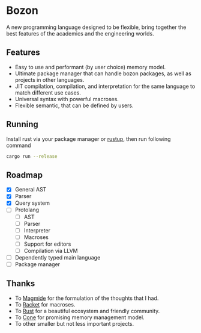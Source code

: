 # Bozon

A new programming language designed to be flexible, bring together the best features of
the academics and the engineering worlds.

## Features

- Easy to use and performant (by user choice) memory model.
- Ultimate package manager that can handle bozon packages, as well as projects
  in other languages.
- JIT compilation, compilation, and interpretation for the same language to match different use cases.
- Universal syntax with powerful macroses.
- Flexible semantic, that can be defined by users.

## Running

Install rust via your package manager or [rustup](https://rustup.rs/), then run following command

``` sh
cargo run --release
```

## Roadmap

- [x] General AST
- [x] Parser
- [X] Query system
- [ ] Protolang
  + [ ] AST
  + [ ] Parser
  + [ ] Interpreter
  + [ ] Macroses
  + [ ] Support for editors
  + [ ] Compilation via LLVM
- [ ] Dependently typed main language
- [ ] Package manager

## Thanks

- To [Magmide](https://github.com/magmide/magmide) for the formulation of the thoughts that I had.
- To [Racket](https://github.com/racket/racket) for macroses.
- To [Rust](https://github.com/rust-lang/rust) for a beautiful ecosystem and friendly community.
- To [Cone](https://github.com/jondgoodwin/cone) for promising memory management model.
- To other smaller but not less important projects.
